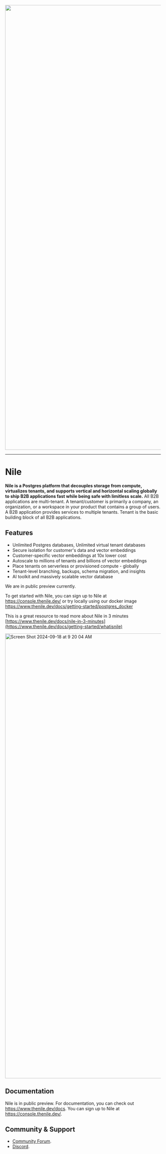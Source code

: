 <p align="center">
  <img width="1434" alt="Screen Shot 2024-09-18 at 9 20 04 AM" src="https://github.com/user-attachments/assets/20585883-5cdc-4f15-93d3-dc150e87bc11">
</p>

---

# Nile

**Nile is a Postgres platform that decouples storage from compute, virtualizes tenants, and supports vertical and horizontal scaling globally to ship B2B applications fast while being safe with limitless scale.** All B2B applications are multi-tenant. A tenant/customer is primarily a company, an organization, or a workspace in your product that contains a group of users. A B2B application provides services to multiple tenants. Tenant is the basic building block of all B2B applications.

## Features

- Unlimited Postgres databases, Unlimited virtual tenant databases
- Secure isolation for customer's data and vector embeddings
- Customer-specific vector embeddings at 10x lower cost
- Autoscale to millions of tenants and billions of vector embeddings
- Place tenants on serverless or provisioned compute - globally
- Tenant-level branching, backups, schema migration, and insights
- AI toolkit and massively scalable vector database

We are in public preview currently. 

To get started with Nile, you can sign up to Nile at https://console.thenile.dev/ or try locally using our docker image https://www.thenile.dev/docs/getting-started/postgres_docker

This is a great resource to read more about Nile in 3 minutes [https://www.thenile.dev/docs/nile-in-3-minutes](https://www.thenile.dev/docs/getting-started/whatisnile)

<img width="1434" alt="Screen Shot 2024-09-18 at 9 20 04 AM" src="https://github.com/user-attachments/assets/a78a2181-c00a-47e8-aa17-3d8b99cbe70d">


## Documentation

Nile is in public preview. For documentation, you can check out https://www.thenile.dev/docs. You can sign up to Nile at https://console.thenile.dev/.

## Community & Support

- [Community Forum](https://github.com/orgs/niledatabase/discussions).
- [Discord](https://discord.com/invite/8UuBB84tTy).
